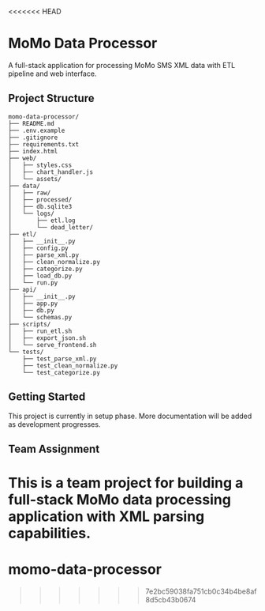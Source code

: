 <<<<<<< HEAD
# MoMo Data Processor

A full-stack application for processing MoMo SMS XML data with ETL pipeline and web interface.

## Project Structure

```
momo-data-processor/
├── README.md
├── .env.example
├── .gitignore
├── requirements.txt
├── index.html
├── web/
│   ├── styles.css
│   ├── chart_handler.js
│   └── assets/
├── data/
│   ├── raw/
│   ├── processed/
│   ├── db.sqlite3
│   └── logs/
│       ├── etl.log
│       └── dead_letter/
├── etl/
│   ├── __init__.py
│   ├── config.py
│   ├── parse_xml.py
│   ├── clean_normalize.py
│   ├── categorize.py
│   ├── load_db.py
│   └── run.py
├── api/
│   ├── __init__.py
│   ├── app.py
│   ├── db.py
│   └── schemas.py
├── scripts/
│   ├── run_etl.sh
│   ├── export_json.sh
│   └── serve_frontend.sh
└── tests/
    ├── test_parse_xml.py
    ├── test_clean_normalize.py
    └── test_categorize.py
```

## Getting Started

This project is currently in setup phase. More documentation will be added as development progresses.

## Team Assignment

This is a team project for building a full-stack MoMo data processing application with XML parsing capabilities.
=======
# momo-data-processor
>>>>>>> 7e2bc59038fa751cb0c34b4be8af8d5cb43b0674
